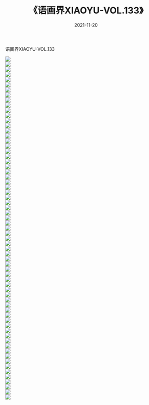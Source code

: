﻿---
layout: post
title:  《语画界XIAOYU-VOL.133》
date:   2021-11-20
img: http://imgx.orgx.ga/漏D/网络美图/2021/语画界XIAOYU-VOL.133/000.jpg
categories: [美女, 清纯, 唯美]
---

语画界XIAOYU-VOL.133

  ![](http://imgx.orgx.ga/漏D/网络美图/2021/语画界XIAOYU-VOL.133/001.jpg) <br> ![](http://imgx.orgx.ga/漏D/网络美图/2021/语画界XIAOYU-VOL.133/002.jpg) <br> ![](http://imgx.orgx.ga/漏D/网络美图/2021/语画界XIAOYU-VOL.133/003.jpg) <br> ![](http://imgx.orgx.ga/漏D/网络美图/2021/语画界XIAOYU-VOL.133/004.jpg) <br> ![](http://imgx.orgx.ga/漏D/网络美图/2021/语画界XIAOYU-VOL.133/005.jpg) <br> ![](http://imgx.orgx.ga/漏D/网络美图/2021/语画界XIAOYU-VOL.133/006.jpg) <br> ![](http://imgx.orgx.ga/漏D/网络美图/2021/语画界XIAOYU-VOL.133/007.jpg) <br> ![](http://imgx.orgx.ga/漏D/网络美图/2021/语画界XIAOYU-VOL.133/008.jpg) <br> ![](http://imgx.orgx.ga/漏D/网络美图/2021/语画界XIAOYU-VOL.133/009.jpg) <br> ![](http://imgx.orgx.ga/漏D/网络美图/2021/语画界XIAOYU-VOL.133/010.jpg) <br> ![](http://imgx.orgx.ga/漏D/网络美图/2021/语画界XIAOYU-VOL.133/011.jpg) <br> ![](http://imgx.orgx.ga/漏D/网络美图/2021/语画界XIAOYU-VOL.133/012.jpg) <br> ![](http://imgx.orgx.ga/漏D/网络美图/2021/语画界XIAOYU-VOL.133/013.jpg) <br> ![](http://imgx.orgx.ga/漏D/网络美图/2021/语画界XIAOYU-VOL.133/014.jpg) <br> ![](http://imgx.orgx.ga/漏D/网络美图/2021/语画界XIAOYU-VOL.133/015.jpg) <br> ![](http://imgx.orgx.ga/漏D/网络美图/2021/语画界XIAOYU-VOL.133/016.jpg) <br> ![](http://imgx.orgx.ga/漏D/网络美图/2021/语画界XIAOYU-VOL.133/017.jpg) <br> ![](http://imgx.orgx.ga/漏D/网络美图/2021/语画界XIAOYU-VOL.133/018.jpg) <br> ![](http://imgx.orgx.ga/漏D/网络美图/2021/语画界XIAOYU-VOL.133/019.jpg) <br> ![](http://imgx.orgx.ga/漏D/网络美图/2021/语画界XIAOYU-VOL.133/020.jpg) <br> ![](http://imgx.orgx.ga/漏D/网络美图/2021/语画界XIAOYU-VOL.133/021.jpg) <br> ![](http://imgx.orgx.ga/漏D/网络美图/2021/语画界XIAOYU-VOL.133/022.jpg) <br> ![](http://imgx.orgx.ga/漏D/网络美图/2021/语画界XIAOYU-VOL.133/023.jpg) <br> ![](http://imgx.orgx.ga/漏D/网络美图/2021/语画界XIAOYU-VOL.133/024.jpg) <br> ![](http://imgx.orgx.ga/漏D/网络美图/2021/语画界XIAOYU-VOL.133/025.jpg) <br> ![](http://imgx.orgx.ga/漏D/网络美图/2021/语画界XIAOYU-VOL.133/026.jpg) <br> ![](http://imgx.orgx.ga/漏D/网络美图/2021/语画界XIAOYU-VOL.133/027.jpg) <br> ![](http://imgx.orgx.ga/漏D/网络美图/2021/语画界XIAOYU-VOL.133/028.jpg) <br> ![](http://imgx.orgx.ga/漏D/网络美图/2021/语画界XIAOYU-VOL.133/029.jpg) <br> ![](http://imgx.orgx.ga/漏D/网络美图/2021/语画界XIAOYU-VOL.133/030.jpg) <br> ![](http://imgx.orgx.ga/漏D/网络美图/2021/语画界XIAOYU-VOL.133/031.jpg) <br> ![](http://imgx.orgx.ga/漏D/网络美图/2021/语画界XIAOYU-VOL.133/032.jpg) <br> ![](http://imgx.orgx.ga/漏D/网络美图/2021/语画界XIAOYU-VOL.133/033.jpg) <br> ![](http://imgx.orgx.ga/漏D/网络美图/2021/语画界XIAOYU-VOL.133/034.jpg) <br> ![](http://imgx.orgx.ga/漏D/网络美图/2021/语画界XIAOYU-VOL.133/035.jpg) <br> ![](http://imgx.orgx.ga/漏D/网络美图/2021/语画界XIAOYU-VOL.133/036.jpg) <br> ![](http://imgx.orgx.ga/漏D/网络美图/2021/语画界XIAOYU-VOL.133/037.jpg) <br> ![](http://imgx.orgx.ga/漏D/网络美图/2021/语画界XIAOYU-VOL.133/038.jpg) <br> ![](http://imgx.orgx.ga/漏D/网络美图/2021/语画界XIAOYU-VOL.133/039.jpg) <br> ![](http://imgx.orgx.ga/漏D/网络美图/2021/语画界XIAOYU-VOL.133/040.jpg) <br> ![](http://imgx.orgx.ga/漏D/网络美图/2021/语画界XIAOYU-VOL.133/041.jpg) <br> ![](http://imgx.orgx.ga/漏D/网络美图/2021/语画界XIAOYU-VOL.133/042.jpg) <br> ![](http://imgx.orgx.ga/漏D/网络美图/2021/语画界XIAOYU-VOL.133/043.jpg) <br> ![](http://imgx.orgx.ga/漏D/网络美图/2021/语画界XIAOYU-VOL.133/044.jpg) <br> ![](http://imgx.orgx.ga/漏D/网络美图/2021/语画界XIAOYU-VOL.133/045.jpg) <br> ![](http://imgx.orgx.ga/漏D/网络美图/2021/语画界XIAOYU-VOL.133/046.jpg) <br> ![](http://imgx.orgx.ga/漏D/网络美图/2021/语画界XIAOYU-VOL.133/047.jpg) <br> ![](http://imgx.orgx.ga/漏D/网络美图/2021/语画界XIAOYU-VOL.133/048.jpg) <br> ![](http://imgx.orgx.ga/漏D/网络美图/2021/语画界XIAOYU-VOL.133/049.jpg) <br> ![](http://imgx.orgx.ga/漏D/网络美图/2021/语画界XIAOYU-VOL.133/050.jpg) <br> ![](http://imgx.orgx.ga/漏D/网络美图/2021/语画界XIAOYU-VOL.133/051.jpg) <br> ![](http://imgx.orgx.ga/漏D/网络美图/2021/语画界XIAOYU-VOL.133/052.jpg) <br> ![](http://imgx.orgx.ga/漏D/网络美图/2021/语画界XIAOYU-VOL.133/053.jpg) <br> ![](http://imgx.orgx.ga/漏D/网络美图/2021/语画界XIAOYU-VOL.133/054.jpg) <br> ![](http://imgx.orgx.ga/漏D/网络美图/2021/语画界XIAOYU-VOL.133/055.jpg) <br> ![](http://imgx.orgx.ga/漏D/网络美图/2021/语画界XIAOYU-VOL.133/056.jpg) <br> ![](http://imgx.orgx.ga/漏D/网络美图/2021/语画界XIAOYU-VOL.133/057.jpg) <br> ![](http://imgx.orgx.ga/漏D/网络美图/2021/语画界XIAOYU-VOL.133/058.jpg) <br> ![](http://imgx.orgx.ga/漏D/网络美图/2021/语画界XIAOYU-VOL.133/059.jpg) <br> ![](http://imgx.orgx.ga/漏D/网络美图/2021/语画界XIAOYU-VOL.133/060.jpg) <br> ![](http://imgx.orgx.ga/漏D/网络美图/2021/语画界XIAOYU-VOL.133/061.jpg) <br> ![](http://imgx.orgx.ga/漏D/网络美图/2021/语画界XIAOYU-VOL.133/062.jpg) <br> ![](http://imgx.orgx.ga/漏D/网络美图/2021/语画界XIAOYU-VOL.133/063.jpg) <br> ![](http://imgx.orgx.ga/漏D/网络美图/2021/语画界XIAOYU-VOL.133/064.jpg) <br> ![](http://imgx.orgx.ga/漏D/网络美图/2021/语画界XIAOYU-VOL.133/065.jpg) <br> ![](http://imgx.orgx.ga/漏D/网络美图/2021/语画界XIAOYU-VOL.133/066.jpg) <br> ![](http://imgx.orgx.ga/漏D/网络美图/2021/语画界XIAOYU-VOL.133/067.jpg) <br>
